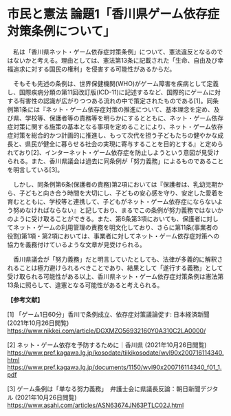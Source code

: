 # 市民と憲法 論題1「香川県ゲーム依存症対策条例について」

　私は「香川県ネット・ゲーム依存症対策条例」について、憲法違反となるのではないかと考える。理由としては、憲法第13条に記載された「生命、自由及び幸福追求に対する国民の権利」を侵害する可能性があるからだ。

　そもそも先述の条例は、世界保健機関(WHO)がゲーム障害を疾病として定義し、国際疾病分類の第11回改訂版(ICD-11)に記述するなど、国際的にゲームに対する有害性の認識が広がりつつある流れの中で策定されたものである[1]。同条例第1条には『ネット・ゲーム依存症対策の推進について、基本理念を定め、及び県、学校等、保護者等の責務等を明らかにするとともに、ネット・ゲーム依存症対策に関する施策の基本となる事項を定めることにより、ネット・ゲーム依存症対策を総合的かつ計画的に推進し、もって次代を担う子どもたちの健やかな成長と、県民が健全に暮らせる社会の実現に寄与することを目的とする』と定められており[2]、インターネット・ゲーム依存症を防止しようという意図が見受けられる。また、香川県議会は過去に同条例が「努力義務」によるものであることを明言している[3]。

　しかし、同条例第6条(保護者の責務)第2項においては『保護者は、乳幼児期から、子どもと向き合う時間を大切にし、子どもの安心感を守り、安定した愛着を育むとともに、学校等と連携して、子どもがネット・ゲーム依存症にならないよう努めなければならない』と記しており、まるでこの条例が努力義務ではないかのように受け取ることができる。また、第6条第3項においても、保護者に対してネット・ゲームの利用管理の責務を明文化しており、さらに第11条(事業者の役割)第1項・第2項においては、事業者に対してネット・ゲーム依存症対策への協力を義務付けているような文章が見受けられる。

　香川県議会が「努力義務」だと明言していたとしても、法律が多義的に解釈されることは極力避けられるべきことであり、結果として「遂行する義務」として受け取られる可能性がある以上、香川県ネット・ゲーム依存症対策条例は憲法第13条に照らして、違憲となる可能性があると考えられる。


**【参考文献】**

[1] 「ゲーム1日60分」香川で条例成立、依存症対策議論促す: 日本経済新聞 (2021年10月26日閲覧)<br />
https://www.nikkei.com/article/DGXMZO56932160Y0A310C2LA0000/

[2] ネット・ゲーム依存を予防するために｜香川県 (2021年10月26日閲覧)<br />
https://www.pref.kagawa.lg.jp/kosodate/tiikikosodate/wvl90x200716114340.html<br />
https://www.pref.kagawa.lg.jp/documents/1150/wvl90x200716114340_f01_1.pdf

[3] ゲーム条例は「単なる努力義務」　弁護士会に県議長反論：朝日新聞デジタル (2021年10月26日閲覧)<br />
https://www.asahi.com/articles/ASN63674JN63PTLC02J.html
